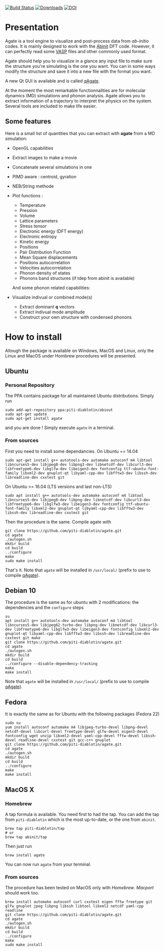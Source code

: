 [![Build Status](https://travis-ci.com/piti-diablotin/agate.svg?branch=master)](https://travis-ci.com/piti-diablotin/agate)
[![Downloads](https://img.shields.io/github/downloads/piti-diablotin/agate/latest/total.svg)](https://github.com/piti-diablotin/agate/releases/latest)
[![DOI](https://zenodo.org/badge/103832429.svg)](https://zenodo.org/badge/latestdoi/103832429)

# Presentation
Agate is a tool engine to visualize and post-process data from *ab-initio* codes.
It is mainly designed to work with the [Abinit](www.abinit.org "Abinit website") DFT code. However, it can perfectly read some [VASP](www.vasp.at "VASP website") files and other commonly used format. 

Agate should help you to visualize in a glance any input file to make sure the structure you're simulating is the one you want.
You can in some ways modify the structure and save it into a new file with the format you want.

A new Qt GUI is available and is called [qAgate](https://github.com/piti-diablotin/qAgate).

At the moment the most remarkable functionnalities are for molecular dynamics (MD) simulations and phonon analysis. Agate allows you to extract information of a trajectory to interpret the physics on the system. Several tools are included to make life easier.

## Some features
Here is a small list of quantities that you can extract with **agate** from a MD simulation:
- OpenGL capabilities
- Extract images to make a movie
- Concatenate several simulations in one 
- PIMD aware : centroid, gyration
- NEB/String methode
- Plot functions :
  * Temperature
  * Pression
  * Volume
  * Lattice parameters
  * Stress tensor
  * Electronic energy (DFT energy)
  * Electronic entropy
  * Kinetic energy
  * Positions
  * Pair Distribution Function
  * Mean Square displacements
  * Positions autocorrelation
  * Velocities autocorrelation
  * Phonon density of states
  * Phonons band structures (if tdep from abinit is available)

  And some phonon related capabilities:
- Visualize indivual or combined mode(s)
  - Extract dominant **q** vectors
  - Extract indivual mode amplitude
  - Construct your own structure with condensed phonons  

# How to install
  Altough the package is available on Windows, MacOS and Linux, only the Linux and MacOS under Hombrew procedures will be presented.

## Ubuntu 

### Personal Repository
  The PPA contains package for all maintained Ubuntu distributions.
  Simply run 
  ```
  sudo add-apt-repository ppa:piti-diablotin/abiout
  sudo apt-get update
  sudo apt-get install agate
  ```
  and you are done !
  Simply execute `agate` in a terminal.

### From sources
  First you need to install some dependancies.
  On Ubuntu == 14.04
  ```
  sudo apt-get install g++ autotools-dev automake autoconf m4 libtool libncurses5-dev libjpeg8-dev libpng3-dev libnetcdf-dev libcurl3-dev libfreetype6-dev libglfw-dev libeigen3-dev fontconfig ttf-ubuntu-font-family libxml2-dev gnuplot-qt libyaml-cpp-dev libfftw3-dev libssh-dev libreadline-dev cxxtest git
  ```
On Ubuntu >= 16.04 (LTS versions and last non-LTS)
  ```
  sudo apt install g++ autotools-dev automake autoconf m4 libtool libncurses5-dev libjpeg8-dev libpng-dev libnetcdf-dev libcurl3-dev libfreetype6-dev libglfw3-dev libeigen3-dev fontconfig ttf-ubuntu-font-family libxml2-dev gnuplot-qt libyaml-cpp-dev libfftw3-dev libssh-dev libreadline-dev cxxtest git
  ```
  Then the procedure is the same.
  Compile agate with
  ```
  git clone https://github.com/piti-diablotin/agate.git
  cd agate 
  ./autogen.sh
  mkdir build
  cd build
  ../configure 
  make
  sudo make install
  ```
  That's it.
  Note that `agate` will be installed in `/usr/local/` (prefix to use to compile [qAgate](https://github.com/piti-diablotin/qAgate)).  

## Debian 10
  The procedure is the same as for ubuntu with 2 modifications: the dependencies and the `configure` steps
  ```
  su
  apt install g++ autotools-dev automake autoconf m4 libtool libncurses5-dev libjpeg62-turbo-dev libpng-dev libnetcdf-dev libcurl3-dev libfreetype6-dev libglfw3-dev libeigen3-dev fontconfig libxml2-dev gnuplot-qt libyaml-cpp-dev libfftw3-dev libssh-dev libreadline-dev cxxtest git make
  git clone https://github.com/piti-diablotin/agate.git
  cd agate
  ./autogen.sh
  mkdir build
  cd build
  ../configure --disable-dependency-tracking
  make
  make install
  ```
  Note that `agate` will be installed in `/usr/local/` (prefix to use to compile [qAgate](https://github.com/piti-diablotin/qAgate)).


## Fedora
  It is exactly the same as for Ubuntu with the following packages (Fedora 22)
  ```
  sudo su
  yum install autoconf automake m4 libjpeg-turbo-devel libpng-devel netcdf-devel libcurl-devel freetype-devel glfw-devel eigen3-devel fontconfig wget unzip libxml2-devel yaml-cpp-devel fftw-devel libssh-devel readline-devel cxxtest git gcc-c++ gnuplot
  git clone https://github.com/piti-diablotin/agate.git
  cd agate 
  ./autogen.sh
  mkdir build
  cd build
  ../configure
  make
  make install
  ```
## MacOS X

### Homebrew
  A tap formula is available. You need first to had the tap.
  You can add the tap from `piti-diablotin` which is the most up-to-date, or the one from `abinit`.
  ```
  brew tap piti-diablotin/tap
  # or
  brew tap abinit/tap
  ```
  Then just run
  ``` 
  brew install agate
  ```
  You can now run `agate` from your terminal.

### From sources
  The procedure has been tested on MacOS only with *Homebrew*. *Macport* should work too.
  ```
  brew install automake autoconf curl cxxtest eigen fftw freetype git glfw gnuplot jpeg libpng libssh libtool libxml2 netcdf yaml-cpp readline
  git clone https://github.com/piti-diablotin/agate.git
  cd agate 
  ./autogen.sh
  mkdir build
  cd build
  ../configure
  make
  sudo make install
  ```

